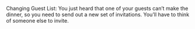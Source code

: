 Changing Guest List: You just heard that one of your guests can’t make the dinner, so you need to send out a new set of invitations. You’ll have to think of someone else to invite.

